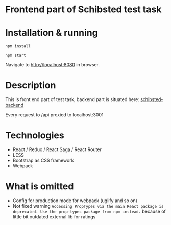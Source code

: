 # Frontend part of Schibsted test task

# Installation & running

`npm install`

`npm start`

Navigate to [http://localhost:8080](http://localhost:8080) in browser.

# Description

This is front end part of test task, backend part is situated here: [schibsted-backend](https://github.com/PunxNotDead/schibsted-backend)

Every request to /api proxied to localhost:3001

# Technologies

* React / Redux / React Saga / React Router
* LESS
* Bootstrap as CSS framework
* Webpack

# What is omitted

* Config for production mode for webpack (uglify and so on)
* Not fixed warning `Accessing PropTypes via the main React package is deprecated. Use the prop-types package from npm instead.` because of little bit outdated external lib for ratings